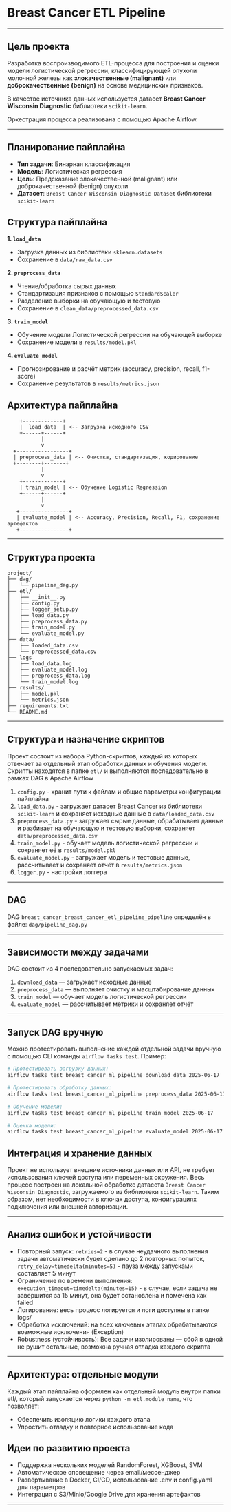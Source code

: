 # Breast Cancer ETL Pipeline

---

## Цель  проекта

Разработка воспроизводимого ETL-процесса для построения и оценки модели логистической регрессии, классифицирующей опухоли молочной железы как **злокачественные (malignant)** или **доброкачественные (benign)** на основе медицинских признаков. 

В качестве источника данных используется датасет **Breast Cancer Wisconsin Diagnostic** библиотеки `scikit-learn`. 

Оркестрация процесса реализована с помощью Apache Airflow.

---


## Планирование пайплайна

- **Тип задачи**: Бинарная классификация  
- **Модель**: Логистическая регрессия  
- **Цель**: Предсказание злокачественной (malignant) или доброкачественной (benign) опухоли  
- **Датасет**: `Breast Cancer Wisconsin Diagnostic Dataset` библиотеки `scikit-learn`

## Структура пайплайна

**1. `load_data`**
- Загрузка данных из библиотеки `sklearn.datasets`
- Сохранение в `data/raw_data.csv`

**2. `preprocess_data`**
- Чтение/обработка сырых данных
- Стандартизация признаков с помощью `StandardScaler`
- Разделение выборки на обучающую и тестовую
- Сохранение в `clean_data/preprocessed_data.csv`

**3. `train_model`**
- Обучение модели Логистической регрессии на обучающей выборке
- Сохранение модели в `results/model.pkl`

**4. `evaluate_model`**
- Прогнозирование и расчёт метрик (accuracy, precision, recall, f1-score)
- Сохранение результатов в `results/metrics.json`


##  Архитектура пайплайна

```text
    +-------------+
    |  load_data  | <-- Загрузка исходного CSV
    +------+------+
           |
           v
  +-----------------+
  | preprocess_data | <-- Очистка, стандартизация, кодирование
  +--------+-------+
           |
           v
    +-------------+
    | train_model | <-- Обучение Logistic Regression
    +------+------+
           |
           v
   +----------------+
   | evaluate_model | <-- Accuracy, Precision, Recall, F1, сохранение артефактов
   +----------------+
```
---

## Структура проекта
```text
project/
├── dag/
│   └── pipeline_dag.py
├── etl/
│   ├── __init__.py
│   ├── config.py
│   ├── logger_setup.py
│   ├── load_data.py
│   ├── preprocess_data.py
│   ├── train_model.py
│   └── evaluate_model.py
├── data/
│   ├── loaded_data.csv
│   └── preprocessed_data.csv
├── logs
│   ├── load_data.log
│   ├── evaluate_model.log
│   ├── preprocess_data.log
│   └── train_model.log
├── results/
│   ├── model.pkl
│   └── metrics.json
├── requirements.txt
└── README.md
```
---
## Структура и назначение скриптов

Проект состоит из набора Python-скриптов, каждый из которых отвечает за отдельный этап обработки данных и обучения модели. Скрипты находятся в папке `etl/` и выполняются последовательно в рамках DAG в Apache Airflow

1. `config.py` -  хранит пути к файлам и общие параметры конфигурации пайплайна
2. `load_data.py` - загружает датасет Breast Cancer из библиотеки `scikit-learn` и сохраняет исходные данные в `data/loaded_data.csv`
3. `preprocess_data.py` - загружает сырые данные, обрабатывает данные и разбивает на обучающую и тестовую выборки, сохраняет `data/preprocessed_data.csv`
4. `train_model.py` - обучает модель логистической регрессии и сохраняет её в `results/model.pkl`
5. `evaluate_model.py` - загружает модель и тестовые данные, рассчитывает и сохраняет отчёт в `results/metrics.json`
6. `logger.py` - настройки логгера
---

## DAG

DAG `breast_cancer_breast_cancer_etl_pipeline_pipeline` определён в файле: `dag/pipeline_dag.py`

---

## Зависимости между задачами

DAG состоит из 4 последовательно запускаемых задач:

1. `download_data` — загружает исходные данные
2. `preprocess_data` — выполняет очистку и масштабирование данных
3. `train_model` — обучает модель логистической регрессии
4. `evaluate_model` — рассчитывает метрики и сохраняет отчёт

---

## Запуск DAG вручную

Можно протестировать выполнение каждой отдельной задачи вручную с помощью CLI команды `airflow tasks test`. Пример:

```bash
# Протестировать загрузку данных:
airflow tasks test breast_cancer_ml_pipeline download_data 2025-06-17

# Протестировать обработку данных:
airflow tasks test breast_cancer_ml_pipeline preprocess_data 2025-06-17

# Обучение модели:
airflow tasks test breast_cancer_ml_pipeline train_model 2025-06-17

# Оценка модели:
airflow tasks test breast_cancer_ml_pipeline evaluate_model 2025-06-17
```

## Интеграция и хранение данных

Проект не использует внешние источники данных или API, не требует использования ключей доступа или переменных окружения. Весь процесс построен на локальной обработке датасета `Breast Cancer Wisconsin Diagnostic`, загружаемого из библиотеки `scikit-learn`. Таким образом, нет необходимости в ключах доступа, конфигурациях подключения или внешней авторизации.

---

## Анализ ошибок и устойчивости
 
- Повторный запуск: `retries=2` -  в случае неудачного выполнения задачи автоматически будет сделано до 2 повторных попыток, `retry_delay=timedelta(minutes=5)` - пауза между запусками составляет 5 минут
- Ограничение по времени выполнения: `execution_timeout=timedelta(minutes=15)` - в случае, если задача не завершится за 15 минут, она будет остановлена и помечена как failed
- Логирование: весь процесс логируется и логи доступны в папке logs/
- Обработка исключений: на всех ключевых этапах обрабатываются возможные исключения (Exception) 
- Robustness (устойчивость): Все задачи изолированы — сбой в одной не рушит остальные, возможна ручная отладка каждого скрипта

---

## Архитектура: отдельные модули

Каждый этап пайплайна оформлен как отдельный модуль внутри папки etl/, который запускается через `python -m etl.module_name`, что позволяет:
- Обеспечить изоляцию логики каждого этапа
- Упростить отладку и повторное использование кода


## Идеи по развитию проекта

- Поддержка нескольких моделей RandomForest, XGBoost, SVM
- Автоматическое оповещение через email/мессенджер
- Развёртывание в Docker, CI/CD, использование .env и config.yaml для параметров
- Интеграция с S3/Minio/Google Drive для хранения артефактов

---
